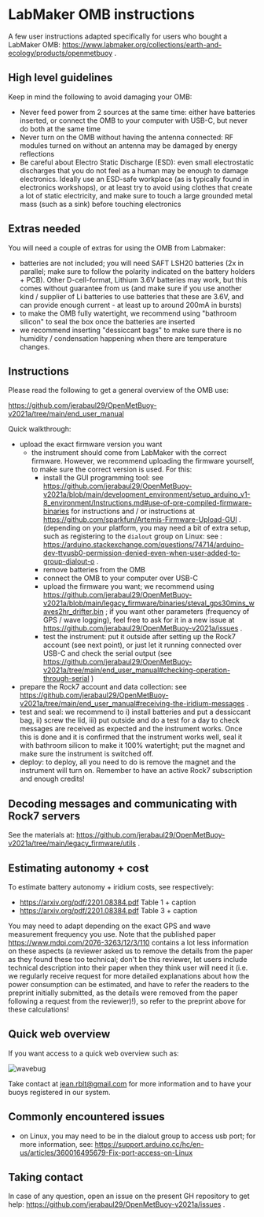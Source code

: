 # LabMaker OMB instructions

A few user instructions adapted specifically for users who bought a LabMaker OMB: https://www.labmaker.org/collections/earth-and-ecology/products/openmetbuoy .

## High level guidelines

Keep in mind the following to avoid damaging your OMB:

- Never feed power from 2 sources at the same time: either have batteries inserted, or connect the OMB to your computer with USB-C, but never do both at the same time
- Never turn on the OMB without having the antenna connected: RF modules turned on without an antenna may be damaged by energy reflections
- Be careful about Electro Static Discharge (ESD): even small electrostatic discharges that you do not feel as a human may be enough to damage electronics. Ideally use an ESD-safe workplace (as is typically found in electronics workshops), or at least try to avoid using clothes that create a lot of static electricity, and make sure to touch a large grounded metal mass (such as a sink) before touching electronics

## Extras needed

You will need a couple of extras for using the OMB from Labmaker:

- batteries are not included; you will need SAFT LSH20 batteries (2x in parallel; make sure to follow the polarity indicated on the battery holders + PCB). Other D-cell-format, Lithium 3.6V batteries may work, but this comes without guarantee from us (and make sure if you use another kind / supplier of Li batteries to use batteries that these are 3.6V, and can provide enough current - at least up to around 200mA in bursts)
- to make the OMB fully watertight, we recommend using "bathroom silicon" to seal the box once the batteries are inserted
- we recommend inserting "dessiccant bags" to make sure there is no humidity / condensation happening when there are temperature changes.

## Instructions

Please read the following to get a general overview of the OMB use:

https://github.com/jerabaul29/OpenMetBuoy-v2021a/tree/main/end_user_manual

Quick walkthrough:

- upload the exact firmware version you want
  - the instrument should come from LabMaker with the correct firmware. However, we recommend uploading the firmware yourself, to make sure the correct version is used. For this:
    - install the GUI programming tool: see https://github.com/jerabaul29/OpenMetBuoy-v2021a/blob/main/development_environment/setup_arduino_v1-8_environment/Instructions.md#use-of-pre-compiled-firmware-binaries for instructions and / or instructions at https://github.com/sparkfun/Artemis-Firmware-Upload-GUI . (depending on your platform, you may need a bit of extra setup, such as registering to the ```dialout``` group on Linux: see : https://arduino.stackexchange.com/questions/74714/arduino-dev-ttyusb0-permission-denied-even-when-user-added-to-group-dialout-o .
    - remove batteries from the OMB
    - connect the OMB to your computer over USB-C
    - upload the firmware you want; we recommend using https://github.com/jerabaul29/OpenMetBuoy-v2021a/blob/main/legacy_firmware/binaries/steval_gps30mins_waves2hr_drifter.bin ; if you want other parameters (frequency of GPS / wave logging), feel free to ask for it in a new issue at https://github.com/jerabaul29/OpenMetBuoy-v2021a/issues .
    - test the instrument: put it outside after setting up the Rock7 account (see next point), or just let it running connected over USB-C and check the serial output (see https://github.com/jerabaul29/OpenMetBuoy-v2021a/tree/main/end_user_manual#checking-operation-through-serial )
- prepare the Rock7 account and data collection: see https://github.com/jerabaul29/OpenMetBuoy-v2021a/tree/main/end_user_manual#receiving-the-iridium-messages .
- test and seal: we recommend to i) install batteries and put a dessiccant bag, ii) screw the lid, iii) put outside and do a test for a day to check messages are received as expected and the instrument works. Once this is done and it is confirmed that the instrument works well, seal it with bathroom silicon to make it 100% watertight; put the magnet and make sure the instrument is switched off.
- deploy: to deploy, all you need to do is remove the magnet and the instrument will turn on. Remember to have an active Rock7 subscription and enough credits!

## Decoding messages and communicating with Rock7 servers

See the materials at: https://github.com/jerabaul29/OpenMetBuoy-v2021a/tree/main/legacy_firmware/utils .

## Estimating autonomy + cost

To estimate battery autonomy + iridium costs, see respectively:

- https://arxiv.org/pdf/2201.08384.pdf Table 1 + caption
- https://arxiv.org/pdf/2201.08384.pdf Table 3 + caption

You may need to adapt depending on the exact GPS and wave measurement frequency you use. Note that the published paper https://www.mdpi.com/2076-3263/12/3/110 contains a lot less information on these aspects (a reviewer asked us to remove the details from the paper as they found these too technical; don't be this reviewer, let users include technical description into their paper when they think user will need it (i.e. we regularly receive request for more detailed explanations about how the power consumption can be estimated, and have to refer the readers to the preprint initially submitted, as the details were removed from the paper following a request from the reviewer)!), so refer to the preprint above for these calculations!

## Quick web overview

If you want access to a quick web overview such as:

![wavebug](https://github.com/jerabaul29/OpenMetBuoy-v2021a/assets/8382834/66307be8-3b1d-4aaf-aad9-a64111b2a3b6)

Take contact at jean.rblt@gmail.com for more information and to have your buoys registered in our system.

## Commonly encountered issues

- on  Linux, you may need to be in the dialout group to access usb port; for more information, see: https://support.arduino.cc/hc/en-us/articles/360016495679-Fix-port-access-on-Linux

## Taking contact

In case of any question, open an issue on the present GH repository to get help: https://github.com/jerabaul29/OpenMetBuoy-v2021a/issues .
